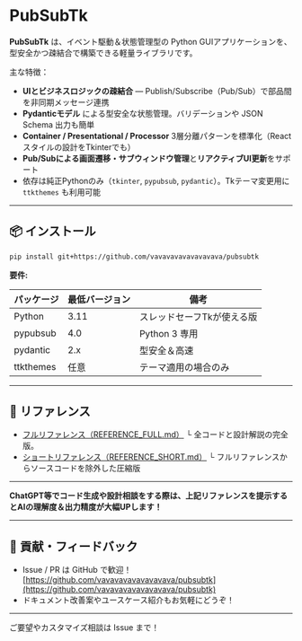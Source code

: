 # PubSubTk

**PubSubTk** は、イベント駆動＆状態管理型の Python GUIアプリケーションを、型安全かつ疎結合で構築できる軽量ライブラリです。

主な特徴：

* **UIとビジネスロジックの疎結合** ― Publish/Subscribe（Pub/Sub）で部品間を非同期メッセージ連携
* **Pydanticモデル** による型安全な状態管理。バリデーションや JSON Schema 出力も簡単
* **Container / Presentational / Processor** 3層分離パターンを標準化（Reactスタイルの設計をTkinterでも）
* **Pub/Subによる画面遷移・サブウィンドウ管理**と**リアクティブUI更新**をサポート
* 依存は純正Pythonのみ（`tkinter`, `pypubsub`, `pydantic`）。Tkテーマ変更用に `ttkthemes` も利用可能

---

## 📦 インストール

```bash
pip install git+https://github.com/vavavavavavavavava/pubsubtk
```

**要件:**

| パッケージ     | 最低バージョン | 備考             |
| --------- | ------- | -------------- |
| Python    | 3.11    | スレッドセーフTkが使える版 |
| pypubsub  | 4.0     | Python 3 専用    |
| pydantic  | 2.x     | 型安全＆高速         |
| ttkthemes | 任意      | テーマ適用の場合のみ     |

---

## 📖 リファレンス

* [フルリファレンス（REFERENCE\_FULL.md）](docs/REFERENCE_FULL.md)
  └ 全コードと設計解説の完全版。
* [ショートリファレンス（REFERENCE\_SHORT.md）](docs/REFERENCE_SHORT.md)
  └ フルリファレンスからソースコードを除外した圧縮版

---

**ChatGPT等でコード生成や設計相談をする際は、上記リファレンスを提示するとAIの理解度＆出力精度が大幅UPします！**

---

## 🙌 貢献・フィードバック

* Issue / PR は GitHub で歓迎！
  [https://github.com/vavavavavavavavava/pubsubtk](https://github.com/vavavavavavavavava/pubsubtk)
* ドキュメント改善案やユースケース紹介もお気軽にどうぞ！

---

ご要望やカスタマイズ相談は Issue まで！
